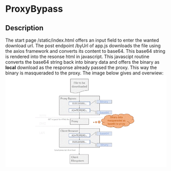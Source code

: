 # ProxyBypass

## Description
The start page /static/index.html offers an input field to enter the wanted download url. The post endpoint /byUrl of app.js downloads the file using the axios framework and converts its content to base64. This base64 string is rendered into the resonse html in javascript. This javascipt routine converts the base64 string back into binary data and offers the binary as **local** download as the response already passed the proxy. This way the binary is masqueraded to the proxy.
The image below gives and overwiew:
![overview](https://github.com/franzreitmayer/proxyBypass_pub/blob/d6952064708c8de64d8f5f558c01bd7096570173/doc/images/ProxyBypass-Description.gif)